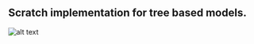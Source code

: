 ## Scratch implementation for tree based models.

![alt text](https://github.com/juanprida/tree-based-models-from-scratch/blob/master/tree.jpg?raw=true)
